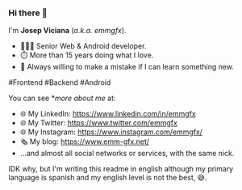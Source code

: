 ### Hi there 👋

I'm **Josep Viciana** (*a.k.a. emmgfx*).

 - 👨🏻‍💻  Senior Web & Android developer.
 - ⏱️  More than 15 years doing what I love.
 - 📖  Always willing to make a mistake if I can learn something new.

#Frontend #Backend #Android

You can see **more about me* at:

 - 🌐 My LinkedIn: https://www.linkedin.com/in/emmgfx
 - 🌐 My Twitter: https://www.twitter.com/emmgfx
 - 🌐 My Instagram: https://www.instagram.com/emmgfx/
 - 🗞️ My blog: https://www.emm-gfx.net/
 - ...and almost all social networks or services, with the same nick.
 
 IDK why, but I'm writing this readme in english although my primary language is spanish and my english level is not the best, 😅.
